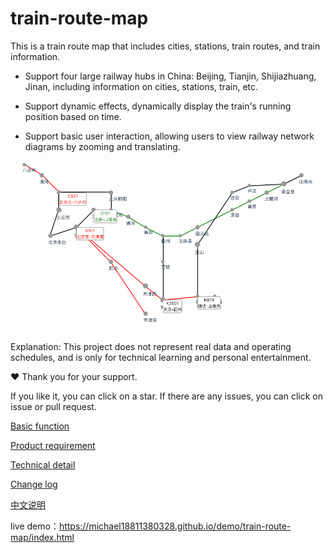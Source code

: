 # train-route-map

This is a train route map that includes cities, stations, train routes, and train information.

- Support four large railway hubs in China: Beijing, Tianjin, Shijiazhuang, Jinan, including information on cities, stations, train, etc.

- Support dynamic effects, dynamically display the train's running position based on time.

- Support basic user interaction, allowing users to view railway network diagrams by zooming and translating.

![demo](demo.gif)

Explanation: This project does not represent real data and operating schedules, and is only for technical learning and personal entertainment. 

:heart: Thank you for your support. 

If you like it, you can click on a star. If there are any issues, you can click on issue or pull request.

[Basic function](./docs/function.md)

[Product requirement](./docs/product-requirement.md)

[Technical detail](./docs/technical-detail.md)

[Change log](./docs/change-log.md)

[中文说明](README.md)

live demo：https://michael18811380328.github.io/demo/train-route-map/index.html

